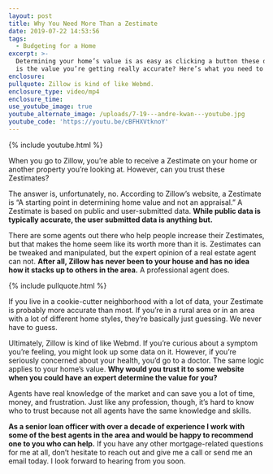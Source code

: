 ```yaml
---
layout: post
title: Why You Need More Than a Zestimate
date: 2019-07-22 14:53:56
tags:
  - Budgeting for a Home
excerpt: >-
  Determining your home’s value is as easy as clicking a button these days, but
  is the value you’re getting really accurate? Here’s what you need to know.
enclosure:
pullquote: Zillow is kind of like Webmd.
enclosure_type: video/mp4
enclosure_time:
use_youtube_image: true
youtube_alternate_image: /uploads/7-19---andre-kwan---youtube.jpg
youtube_code: 'https://youtu.be/cBFHXVtknoY'
---
```


{% include youtube.html %}

When you go to Zillow, you’re able to receive a Zestimate on your home or another property you’re looking at. However, can you trust these Zestimates?&nbsp;

The answer is, unfortunately, no. According to Zillow’s website, a Zestimate is “A starting point in determining home value and not an appraisal.” A Zestimate is based on public and user-submitted data. **While public data is typically accurate, the user submitted data is anything but.&nbsp;**

There are some agents out there who help people increase their Zestimates, but that makes the home seem like its worth more than it is. Zestimates can be tweaked and manipulated, but the expert opinion of a real estate agent can not. **After all, Zillow has never been to your house and has no idea how it stacks up to others in the area.** A professional agent does.

{% include pullquote.html %}

If you live in a cookie-cutter neighborhood with a lot of data, your Zestimate is probably more accurate than most. If you’re in a rural area or in an area with a lot of different home styles, they’re basically just guessing. We never have to guess.

Ultimately, Zillow is kind of like Webmd. If you’re curious about a symptom you’re feeling, you might look up some data on it. However, if you’re seriously concerned about your health, you’d go to a doctor. The same logic applies to your home’s value. **Why would you trust it to some website when you could have an expert determine the value for you?**

Agents have real knowledge of the market and can save you a lot of time, money, and frustration. Just like any profession, though, it’s hard to know who to trust because not all agents have the same knowledge and skills.&nbsp;

**As a senior loan officer with over a decade of experience I work with some of the best agents in the area and would be happy to recommend one to you who can help.** If you have any other mortgage-related questions for me at all, don’t hesitate to reach out and give me a call or send me an email today. I look forward to hearing from you soon.
